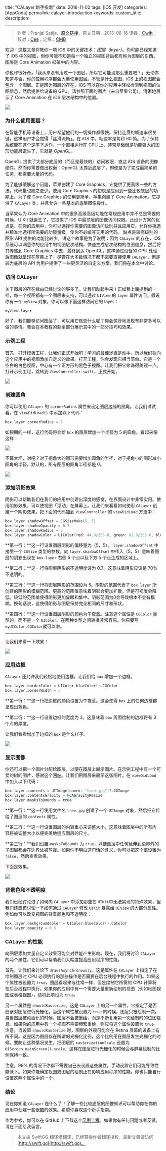title: "CALayer 新手指南"
date: 2016-11-02
tags: [iOS 开发]
categories: [AppCoda]
permalink: calayer-introduction
keywords: 
custom_title: 
description: 

---
> 作者：Pranjal Satija，[原文链接](http://www.appcoda.com/calayer-introduction/)，原文日期：2016-08-16
> 译者：[Cwift](http://weibo.com/277195544)；校对：[Cee](https://github.com/Cee)；定稿：[CMB](https://github.com/chenmingbiao)
  







<!--此处开始正文-->

欢迎！这篇文章将教你一项 iOS 中的关键技术：*图层（layer）*。你可能已经知道了 iOS 中的视图，但你可能不知道每一个独立的视图背后都有称为图层的东西。图层是 Core Animation  框架中的内容。

你也许很好奇，「我从来没有用过一个图层，所以它可能没那么重要吧？」无论你知道与否，你的应用程序都会大量使用图层。不管是什么视图，iOS 上的视图都会包含一个图层。正是因为图层的存在，iOS 可以在你的应用中轻松检测到视图的位图信息，然后提供给设备的 GPU。请参照下面的图片（来自苹果公司），清晰地展示了 Core Animation 在 iOS 层次结构中的位置。

![](http://www.appcoda.com/wp-content/uploads/2016/08/calayer-intro.png)

<!--more-->

### 为什么使用图层？

在智能手机等设备上，用户希望他们的一切操作都很快。保持连贯的帧速率很关键，这样用户才会觉得「丝滑流畅」。在 iOS 中，帧速率是每秒 60 帧。为了保持系统能在这个速率下运作，一个直接运行在 GPU 上、非常基础但是功能强大的图形功能层诞生了，它就是 *OpenGL*。

OpenGL 提供了大部分底层的（而且是最快的）访问权限，直达 iOS 设备的图像硬件。然而你需要做出权衡：OpenGL 太靠近底层了，即便是为了完成最简单的任务，都需要大量的代码。

为了能够缓解这个问题，苹果创建了 Core Graphics，它提供了更高级一些的方法，代码量也随之更少。使用 Core Graphics 的初衷是应用到一些比较底层的功能上。为了使 Core Graphics 的使用更简单，苹果创建了 Core Animation。它提供了 `CALayer` 类，并且允许一些基本的底层图像操作。

当苹果认为 Core Animation 中的很多高级高级功能在常规应用中并不总是需要的时候，UIKit 就诞生了，它提供了 iOS 中最顶层的图像访问权限。此设计方案的优点是，在你的应用中，你可以选择你需要的图像访问级别并且应用它，允许你挑选并精准地选择所需要的功能量级，使你不必编写无用的代码。
缺点是较高级别的图形 API 提供的功能比较少。讲这个故事是为了说明：因为 `CALayer` 的存在，iOS 系统可以洞悉你的应用中的视图层次结构，快速生成层次结构的位图信息，然后将其传递到 Core Graphics 中去，最终到达 OpenGL，这样通过设备的 GPU 处理后图像就呈现在屏幕上了。尽管在大多数情况下都不需要直接使用 `CALayer`，但是较为底层的 API 为用户提供了一些更灵活的自定义方案，我们将在本文中讨论。

### 访问 CALayer

关于图层的存在缘由已经讨论的够多了。让我们动起手来！正如我上面提到的一样，每一个视图都有一个图层来支持，可以通过 `UIView` 的 `layer` 属性访问。假设你有一个 `myView` 对象，你可以像下面这样访问它的 layer：

```swift
myView.layer
```

好了，我们能够访问图层了，可以用它做些什么呢？你会惊讶地发现有非常多可以做的事情。我会在本教程的剩余部分展示其中的一部分技巧和效果。

### 示例工程

首先，打开[模板工程](https://github.com/appcoda/CALayerDemo/raw/master/layers-starter.zip)，让我们正式开始吧！学习的最佳途径是动手，所以我们将向这个应用中的视图添加自定义的效果。打开工程，你会发现它相当简单。它是一个空白的白色视图，中心有一个正方形的黑色子视图。让我们把它修饰得美观一点。打开示例工程，跳转到 `ViewController.swift`，正式开始。

![](http://www.appcoda.com/wp-content/uploads/2016/08/calayer-ib.png)

### 创建圆角

你可以使用 `CALayer` 的 `cornerRadius` 属性来设定图层边缘的圆角。让我们试试看。在 `viewDidLoad()` 中添加以下代码：

```swift
box.layer.cornerRadius = 5
```

如预期的一样，这行代码将会给 `box` 的图层增加一个半径为 5 的圆角。看起来像这样：

![](http://www.appcoda.com/wp-content/uploads/2016/08/calayer-corner-radius-1-1240x802.png)

不算太坏，对吧？对于拐角大的图形需要增加圆角的半径，对于拐角小的图形减小圆角的半径。默认的，所有图层的圆角半径都是 0。

![](http://www.appcoda.com/wp-content/uploads/2016/08/calayer-corner-radius-1240x688.png)

### 添加阴影效果

阴影可以帮助我们在我们的应用中创建出深度的感觉，在界面设计中非常实用。使用阴影效果，可以使视图「浮动」在屏幕上。让我们来看看如何使用 `CALayer` 创建一个阴影效果。把下面的代码加到 `ViewController` 的 `viewDidLoad` 方法中：

```swift
box.layer.shadowOffset = CGSizeMake(5, 5)
box.layer.shadowOpacity = 0.7
box.layer.shadowRadius = 5
box.layer.shadowColor = UIColor(red: 44.0/255.0, green: 62.0/255.0, blue: 80.0/255.0, alpha: 1.0).CGColor
```

**第一行：**这一行设置图层阴影的偏移量为（5，5）。 `layer.shadowOffset` 中接受一个 `CGSize` 类型的参数。向 `layer.shadowOffset` 中传入（5，5）意味着图层的阴影出现在 `box.layer` 右侧 5 个点以及下方 5 个点连成的区域上。

**第二行：**这一行将图层阴影的不透明度设为 0.7。这意味着阴影应该是 70% 不透明的。

**第三行：**这一行将图层阴影的范围设为 5。阴影的范围代表了 `box.layer` 所创建的阴影的模糊范围。更高的范围值意味着阴影会更加扩散，但是可视度会降低。较低的范围值使得阴影更加显眼和集中。阴影范围为0会导致根本不会有模糊。换句话说，这使得阴影与图层保持完全相同的尺寸和形状。

**第四行：**这一行设置图层阴影的颜色为午夜蓝。注意这个属性是 `CGColor` 类型的，而不是一个 `UIColor`。在两种类型之间转换非常容易。你只要写 `myUIColor.CGColor`就可以啦。

---

让我们来看一下效果！

![](http://www.appcoda.com/wp-content/uploads/2016/08/calayer-shadow-1240x849.png)

### 应用边框

`CALayer` 还允许我们轻松地使用边框。让我们给 `box` 增加一个边框。

```swift
box.layer.borderColor = UIColor.blueColor().CGColor
box.layer.borderWidth = 3
```

**第一行：**这一行把边框的颜色设置为午夜蓝。这会使得 `box` 上的任何边框都呈现出蓝色。

**第二行：**这一行设置边框的宽度为 3。这意味着 `box` 周围绘制的边框将有 3 个点的厚度。

让我们看看增加了边框的 `box` 是什么样子。

![](http://www.appcoda.com/wp-content/uploads/2016/08/calayer-border-1240x776.png)

### 显示图像

你还可以把一个图片分配给图层，以便在图层上展示图片。在示例工程中有一个可爱的树的图片，感谢这个[网站](http://www.thelensflare.com/imgs/april-snow-on-an-old-oak-tree_50053.html)。让我们用图层来展示这张图片。在 `viewDidLoad` 中加入以下代码：

```swift
box.layer.contents = UIImage(named: "tree.jpg")?.CGImage
box.layer.contentsGravity = kCAGravityResize
box.layer.masksToBounds = true
```

**第一行：**这一行使用文件名 `tree.jpg` 创建了一个 `UIImage` 对象，然后把它传给了图层的 `contents` 属性。

**第二行：**这一行设置图层的内容重心来调整大小，这意味着图层中的所有内容将被调整大小以便完美地适应图层的尺寸。

**第三行：**我们设置 `masksToBounds` 为 `true`，以便图层中任何延伸到边界外的子图层都会在边界处被剪裁。如果你不明白这句话的含义，你可以把这个值设置为 `false`，然后查看效果。

下面是效果。

![](http://www.appcoda.com/wp-content/uploads/2016/08/calayer-images-masktobounds.jpg)

### 背景色和不透明度

我们已经讨论过了如何向 `CALayer` 中添加那些在 `UIKit`中无法实现的特殊效果，但我们还应该讨论一下如何通过 `CALayer` 修改 `UIKit` 暴露给 `UIView` 的大部分属性。例如你可以改变视图的背景颜色和不透明度：

```swift
box.layer.backgroundColor = UIColor.blueColor().CGColor
box.layer.opacity = 0.5
```

### CALayer 的性能

向图层添加大量自定义效果可能会对性能产生影响。现在，我们将讨论 `CALayer` 的两个属性，它们可以帮助我们大幅度提高应用程序的性能。

首先，让我们来讨论下 `drawsAsynchronously`。这是属性在 `CALayer` 上指定了在绘制图层时 CPU 必须执行的那些操作是否需要在后台线程中执行的作用。如果这个属性被设置为 `true`，图层看起来与往常一样，但是绘制它所需的 CPU 计算将在后台线程中执行。如果你的应用中有一个需要大量重新绘制的视图（例如地图视图或表格视图），请将此项设为 `true`。

另一个属性是 `shouldRasterize`。这是 `CALayer` 上的另一个属性。它指定了是否应该对图层进行光栅化。当这个属性被设置为 `true` 的时候，图层只被绘制一次。每当图层被动画化的时候，图层不会被重绘，而是不断复用第一次绘制时的位图信息。如果你的应用中有一个视图不需要频繁重绘，则应将这个属性设置为 `true`。注意，当设置 `shouldRasterize` 时，图层的外观可能会在 Retina 屏幕的设备上有所不同。这是因为图层存在所谓的光栅化比例，这个比例用在图层发生光栅化的时候。要防止这种情况发生，把图层的 `rasterizationScale` 设置为 `UIScreen.mainScreen().scale`，这样在图层进行光栅化的时候会与屏幕绘制的比例保持一致。

注意，99% 的情况下你都不需要自己去设置这些属性。手动设置它们可能导致性能低下。如果你能确定视图或图层的绘制正在影响应用程序的性能，你也只能自行设置这两个属性中的一个。

### 结论

现在你知道 `CALayer` 是什么了！了解一些比较底层的图像知识可以帮助你在你的应用中创建一些很酷的效果。希望你喜欢这个新手指南。

作为参考，你可以在 GitHub 上下载这个[示例工程](https://github.com/appcoda/CALayerDemo)。如果你有任何问题或者反馈，请在下面给我留言。

> 本文由 SwiftGG 翻译组翻译，已经获得作者翻译授权，最新文章请访问 [http://swift.gg](http://swift.gg)。
